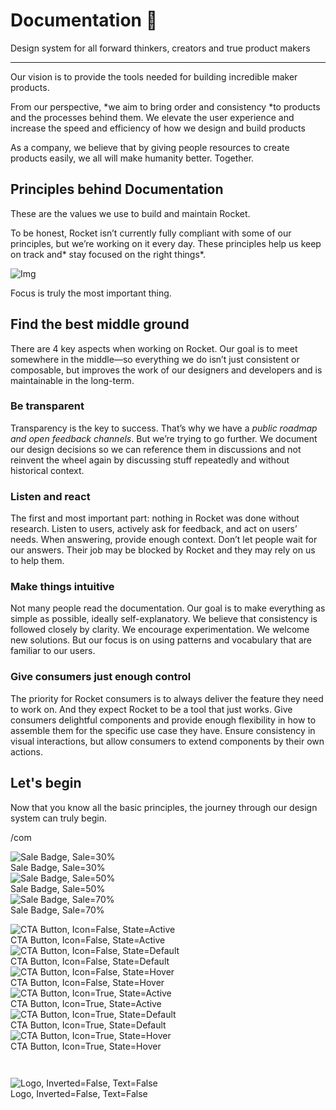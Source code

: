 
# Documentation 🚀

Design system for all forward thinkers, creators and true product makers

---

Our vision is to provide the tools needed for building incredible maker products.

From our perspective, *we aim to bring order and consistency *to products and the processes behind them. We elevate the user experience and increase the speed and efficiency of how we design and build products

As a company, we believe that by giving people resources to create products easily, we all will make humanity better. Together.

## Principles behind Documentation

These are the values we use to build and maintain Rocket.

To be honest, Rocket isn’t currently fully compliant with some of our principles, but we’re working on it every day. These principles help us keep on track and* stay focused on the right things*.

![Img](https://studio-assets.supernova.io/design-systems/14533/9289758a-6300-472a-bbc6-a57098081abf.jpeg?Expires=1990828800&Policy=eyJTdGF0ZW1lbnQiOlt7IlJlc291cmNlIjoiaHR0cHM6Ly9zdHVkaW8tYXNzZXRzLnN1cGVybm92YS5pby9kZXNpZ24tc3lzdGVtcy8xNDUzMy85Mjg5NzU4YS02MzAwLTQ3MmEtYmJjNi1hNTcwOTgwODFhYmYuanBlZyIsIkNvbmRpdGlvbiI6eyJEYXRlTGVzc1RoYW4iOnsiQVdTOkVwb2NoVGltZSI6MTk5MDgyODgwMH19fV19&Signature=E9DL6D-ZtS~4qaH18y5tnHC4gtpQUzZb85NmDFMuezn~MaWHPSumzBv6tXkxGqSgGyKh~9FaYnbfHkcJhU~4F~jdbuY70gbRxUpvnBtyCpz8o0mci-d2A9WoIZ3RGl11izD3c2WMfUaKhSaFlUw8cTGP-9vrqeUi58O2P4zYT9eAeyvOIFzQXgIgljhxiB9mIVU5a4j1vDL8ntJpagEZukKRskOgMrrB4LNQ-nRsvXFF7W5C5EkdoZPZf4jFxcQu2Yj6M9-bqNBXubYMsYYhEXqvqUOAnYVaE59E5PSSe43HKv2gp1ajSJ3ttHtTtCITO8Vyfh1FoTl03Z18ki8iZg__&Key-Pair-Id=APKAJGK34LCCAUR7N6LA)

Focus is truly the most important thing.

## Find the best middle ground

There are 4 key aspects when working on Rocket. Our goal is to meet somewhere in the middle—so everything we do isn’t just consistent or composable, but improves the work of our designers and developers and is maintainable in the long-term.

### Be transparent

Transparency is the key to success. That’s why we have a *public roadmap and open feedback channels*. But we’re trying to go further. We document our design decisions so we can reference them in discussions and not reinvent the wheel again by discussing stuff repeatedly and without historical context.

### Listen and react

The first and most important part: nothing in Rocket was done without research. Listen to users, actively ask for feedback, and act on users’ needs. When answering, provide enough context. Don’t let people wait for our answers. Their job may be blocked by Rocket and they may rely on us to help them.

### Make things intuitive

Not many people read the documentation. Our goal is to make everything as simple as possible, ideally self-explanatory. We believe that consistency is followed closely by clarity. We encourage experimentation. We welcome new solutions. But our focus is on using patterns and vocabulary that are familiar to our users.

### Give consumers just enough control

The priority for Rocket consumers is to always deliver the feature they need to work on. And they expect Rocket to be a tool that just works. Give consumers delightful components and provide enough flexibility in how to assemble them for the specific use case they have. Ensure consistency in visual interactions, but allow consumers to extend components by their own actions.

## Let's begin

Now that you know all the basic principles, the journey through our design system can truly begin.

/com

  
![Sale Badge, Sale=30%](https://studio-assets.supernova.io/design-systems/14533/c9edbb5d-75a7-4c38-913c-ee35ab82ed85.png?Expires=1990828800&Policy=eyJTdGF0ZW1lbnQiOlt7IlJlc291cmNlIjoiaHR0cHM6Ly9zdHVkaW8tYXNzZXRzLnN1cGVybm92YS5pby9kZXNpZ24tc3lzdGVtcy8xNDUzMy9jOWVkYmI1ZC03NWE3LTRjMzgtOTEzYy1lZTM1YWI4MmVkODUucG5nIiwiQ29uZGl0aW9uIjp7IkRhdGVMZXNzVGhhbiI6eyJBV1M6RXBvY2hUaW1lIjoxOTkwODI4ODAwfX19XX0_&Signature=bV5jxacQekxKkrqNGfZqBx2M049FHhCu3lYDL8uzYPnPXNaYqYWNvSa-Egtn5881AL-p0OEhWVa4SyQbm~rKV9t9pehulGHVFxWurpoD9d7lf4ceqBPw321-3nLRjNWby54PBuCIpYqPCcQUDBb5FMc8tGfjVbu~OUP~mEpXsvKpBgZ0AWmGZ2ilEFJ~64Y4Y9XD4isXAfP0mXuGjaRKW9sJwLij~4adceOJiZs0xbGyeQkyAXeTKhqifYxB1a3ejP4OOXjDNbOU6F0sA6zqjfdZoqQR-eKrbiszXelbCcWLFwogdlqNF7fqtTla7KV~KNWRWN55~EZMk8BAOKND5w__&Key-Pair-Id=APKAJGK34LCCAUR7N6LA)  
Sale Badge, Sale=30%  
![Sale Badge, Sale=50%](https://studio-assets.supernova.io/design-systems/14533/8a895e1a-f897-4357-b80d-66b1b383d86d.png?Expires=1990828800&Policy=eyJTdGF0ZW1lbnQiOlt7IlJlc291cmNlIjoiaHR0cHM6Ly9zdHVkaW8tYXNzZXRzLnN1cGVybm92YS5pby9kZXNpZ24tc3lzdGVtcy8xNDUzMy84YTg5NWUxYS1mODk3LTQzNTctYjgwZC02NmIxYjM4M2Q4NmQucG5nIiwiQ29uZGl0aW9uIjp7IkRhdGVMZXNzVGhhbiI6eyJBV1M6RXBvY2hUaW1lIjoxOTkwODI4ODAwfX19XX0_&Signature=lGiKewmz8JWLDS4PhKlJ8hwfC-aw9YOe0R5~DhGudLwWLgKMNqUQ1hyRCstRix6eLM6FRWB9kB9B78S5ZIpD9ZCjWTd7gunTePJf2JvqngZ1bRi7cZhYg97KSPJVZh~zeU-7U99Eqew6zJ0gq-wO-bky21r4GO9qenOSG-PT-5nD25LaIyhJuR-2abV8Lg4NfIeA9V8aqS5OCtuzcuy8Rm5TePjc4kQuD-aeE8mszDztUp-Zf98Qa9v8Skh558NFYSurTpE6MeNtBGQSlHXNcsRWIfF7XmzQkTArfAeRWJ5BlzQZbEbx8raDgpmLTLg8lvfdFEcGL8DbPc~vAKzQcg__&Key-Pair-Id=APKAJGK34LCCAUR7N6LA)  
Sale Badge, Sale=50%  
![Sale Badge, Sale=70%](https://studio-assets.supernova.io/design-systems/14533/a9b64262-7a63-4dd9-8165-834a2585a87c.png?Expires=1990828800&Policy=eyJTdGF0ZW1lbnQiOlt7IlJlc291cmNlIjoiaHR0cHM6Ly9zdHVkaW8tYXNzZXRzLnN1cGVybm92YS5pby9kZXNpZ24tc3lzdGVtcy8xNDUzMy9hOWI2NDI2Mi03YTYzLTRkZDktODE2NS04MzRhMjU4NWE4N2MucG5nIiwiQ29uZGl0aW9uIjp7IkRhdGVMZXNzVGhhbiI6eyJBV1M6RXBvY2hUaW1lIjoxOTkwODI4ODAwfX19XX0_&Signature=JjUao0nE2uK1uxNdlAjKBEreoFEUWMqRduCSu1CQYdfh2YrUtB57vZzhn6MIlB97jzsmQFwaNqiIBkpcgo3vXTALbtNNUwM3xaI0x~KFrP8DgU~tXItn~PcGI4QMzJZtjSOjkGnAVK5nyCPH4C9v45sS75dQ2vMeXbI~7S4K9N2bO~2jSY7mTfCsAwkrZC5lCnh8BwbZagj~dkditTBfkbMP4A54NWCgZEZ6whINsLg5SXwYe1Lrim01yuBmYjIPQqhWhdogiDVEcHChsOlQS9rNzFj3L7h2YhK6QUTp9V3XGh0BURbdhITzbPOpK~a8xIzYEqfqRe9Ro2y6Cwn~xA__&Key-Pair-Id=APKAJGK34LCCAUR7N6LA)  
Sale Badge, Sale=70%  


  
![CTA Button, Icon=False, State=Active](https://studio-assets.supernova.io/design-systems/14533/ccf6090d-c402-4db8-b9fc-4db580949abb.png?Expires=1990828800&Policy=eyJTdGF0ZW1lbnQiOlt7IlJlc291cmNlIjoiaHR0cHM6Ly9zdHVkaW8tYXNzZXRzLnN1cGVybm92YS5pby9kZXNpZ24tc3lzdGVtcy8xNDUzMy9jY2Y2MDkwZC1jNDAyLTRkYjgtYjlmYy00ZGI1ODA5NDlhYmIucG5nIiwiQ29uZGl0aW9uIjp7IkRhdGVMZXNzVGhhbiI6eyJBV1M6RXBvY2hUaW1lIjoxOTkwODI4ODAwfX19XX0_&Signature=ZPZ7-GMd8QfUwkeh5uGUOfGpHc4k53sOYihD1wy1i90~FVy~0pMvcIVNmE1PGgh97RSf9TrUvl4q6kwsHKXQ77e1G9YA5zNdAkjs3ujFrPFJs6Vrmjna7w8Qi0Py~KVm8and3EVaBYz~vvkyDnW5-xqKsMdxAxkyNQF6JDewi8pOd09WrsdV3oyL-p76JcczhwrBXR69iYIllwIo-THGcEXGZW6VjQ4TWruveaJTncGSvlx6r1DDqDhhoHnIqRJGwdpoIMaHoQHEruKBZ-eYG~G0pVebzvdh2KslMwagJ3dBjD8RpWBDbmbtV~xt2f5WILcnXjwWCkaU2JSulTdjdQ__&Key-Pair-Id=APKAJGK34LCCAUR7N6LA)  
CTA Button, Icon=False, State=Active  
![CTA Button, Icon=False, State=Default](https://studio-assets.supernova.io/design-systems/14533/acf456d4-599c-4fa7-ba9a-6332f23bed81.png?Expires=1990828800&Policy=eyJTdGF0ZW1lbnQiOlt7IlJlc291cmNlIjoiaHR0cHM6Ly9zdHVkaW8tYXNzZXRzLnN1cGVybm92YS5pby9kZXNpZ24tc3lzdGVtcy8xNDUzMy9hY2Y0NTZkNC01OTljLTRmYTctYmE5YS02MzMyZjIzYmVkODEucG5nIiwiQ29uZGl0aW9uIjp7IkRhdGVMZXNzVGhhbiI6eyJBV1M6RXBvY2hUaW1lIjoxOTkwODI4ODAwfX19XX0_&Signature=EUE93MAam1zklKykIF-2fsDnP-AXa5G1XouN5ext1EJilRnS8m38u1trWc8tfnkJXKbX1J4FRuNDcb~l0oeCQLgLvqeVJ-G8kyOLhlrkFFZ1LWjM32KRndxfkkMRa4hglhSKlNAsUZxXA72OKdaQNRTyrN8W0nj~adV2aCEiGbBuJt2qp1J~0wForqGCM-K3BhA0hYALWf~VAo5cnmevvxPM0M4~OAGxtCBUqj3km-ywzbVEfluyt5Z-Y-SfBVLRfqsbI56zo5DXhiDynCdK0hNUuCmfHpnG~kY1IM2CBUAt5JPf2eKmgiQ6yoxj2C5JTlJOu8~5D0cetFUPuLBkjw__&Key-Pair-Id=APKAJGK34LCCAUR7N6LA)  
CTA Button, Icon=False, State=Default  
![CTA Button, Icon=False, State=Hover](https://studio-assets.supernova.io/design-systems/14533/8d0fba96-9c45-445c-84fa-281d6b74a310.png?Expires=1990828800&Policy=eyJTdGF0ZW1lbnQiOlt7IlJlc291cmNlIjoiaHR0cHM6Ly9zdHVkaW8tYXNzZXRzLnN1cGVybm92YS5pby9kZXNpZ24tc3lzdGVtcy8xNDUzMy84ZDBmYmE5Ni05YzQ1LTQ0NWMtODRmYS0yODFkNmI3NGEzMTAucG5nIiwiQ29uZGl0aW9uIjp7IkRhdGVMZXNzVGhhbiI6eyJBV1M6RXBvY2hUaW1lIjoxOTkwODI4ODAwfX19XX0_&Signature=LKbNyTYQoEVwzOscEHqqyMLpPO1-fx3m~2fE9G~4SHPXJJ3G3kXBjaK81TXSOwumb-hoyBaWn~JJrugpoM9fELGSQWCoNIdBAMRo7fSb6VbFbyU5ry2jFT20n2xmW2ifBnzehvstmzD7oL2-xNVrBRJSYBeZyvmgDarHAzpszEMmD8c6Ba1RQrcWtnr1mHxUgu9n5FRHN11i~k9Am0R52LKaFxYs7dyB3mo4h0P8E0SVIi4K5p~cqxGWuqEW5T50kxNUYAV-pYrq8~fyQwFERok6MebTL9PJYtTWZoQyolGwGiiQ9fKY6MwLlmXPuHk8e9ouEH1fV2JLex3RVWPQTQ__&Key-Pair-Id=APKAJGK34LCCAUR7N6LA)  
CTA Button, Icon=False, State=Hover  
![CTA Button, Icon=True, State=Active](https://studio-assets.supernova.io/design-systems/14533/4d9ad6f7-5d35-4a84-a118-b7723d83c583.png?Expires=1990828800&Policy=eyJTdGF0ZW1lbnQiOlt7IlJlc291cmNlIjoiaHR0cHM6Ly9zdHVkaW8tYXNzZXRzLnN1cGVybm92YS5pby9kZXNpZ24tc3lzdGVtcy8xNDUzMy80ZDlhZDZmNy01ZDM1LTRhODQtYTExOC1iNzcyM2Q4M2M1ODMucG5nIiwiQ29uZGl0aW9uIjp7IkRhdGVMZXNzVGhhbiI6eyJBV1M6RXBvY2hUaW1lIjoxOTkwODI4ODAwfX19XX0_&Signature=D62k5Hw1QxQ6XlNCuqKFnsPjVcQ-K2h61-XVFw5AvmY2Hlk62DjCE9vSxnn0cgxUXdM6cGP1Bu6gpUYZm0EnarbE83jI128aB-qjj~Zf0NbXrimUFFzsX9SEE7NFhXtGOBb2rj6rIHoWMq9ndOCda5-RCf~g8qW2cU4hsthfd5mLi-jzPwOY385UY~b94~F~Vf0Sjgpn5o6aYqetcL8dgW5oj8IvplwlcD7jtdrBM9AwEkvhOyct3ly7L5xZo-AKZAEfHtuEDOT97CgnVU0ON-xq-y23GcUzlk~~fSaAC98KYSGQhhbkGrsJdgGD3mw5L~1WzJcnEE9Hqgxub0NNXg__&Key-Pair-Id=APKAJGK34LCCAUR7N6LA)  
CTA Button, Icon=True, State=Active  
![CTA Button, Icon=True, State=Default](https://studio-assets.supernova.io/design-systems/14533/ad022faa-ce9a-417d-8cf6-ab2aa7779473.png?Expires=1990828800&Policy=eyJTdGF0ZW1lbnQiOlt7IlJlc291cmNlIjoiaHR0cHM6Ly9zdHVkaW8tYXNzZXRzLnN1cGVybm92YS5pby9kZXNpZ24tc3lzdGVtcy8xNDUzMy9hZDAyMmZhYS1jZTlhLTQxN2QtOGNmNi1hYjJhYTc3Nzk0NzMucG5nIiwiQ29uZGl0aW9uIjp7IkRhdGVMZXNzVGhhbiI6eyJBV1M6RXBvY2hUaW1lIjoxOTkwODI4ODAwfX19XX0_&Signature=SxUh-LUpyjKB5I0dsPFn04YLvpqEFFPUWVN1MfHAITaRqxqS9-pIvdX-hosbiNJJB4AFeEaT91vhvMACwXUf5yjoDRE6I8TCGqNLT1G1FgxnmJj-YSlEVTg-Phnmygvm6hevCWCNOhNKwvrMBgErMifUAVahNC7Yi0KCGp6lgU6AM0sjUa6-UhlCLjhtJff9RKGTrnIu6rm775RSGN~TUuk-Ot9qgjHAs~~McIfvvqDX5RQmuW68-o0z0w1nXWk~2bYRD2dbbnA-Lzr5mGLRPsWQG68XIF-zdZWxpJRL9Qgck63xlsrTo~F~XZ5oTd60jgVmpe-1o9DHdX9wG5-xDA__&Key-Pair-Id=APKAJGK34LCCAUR7N6LA)  
CTA Button, Icon=True, State=Default  
![CTA Button, Icon=True, State=Hover](https://studio-assets.supernova.io/design-systems/14533/490f58df-722c-4056-9ac7-80d55c55fc57.png?Expires=1990828800&Policy=eyJTdGF0ZW1lbnQiOlt7IlJlc291cmNlIjoiaHR0cHM6Ly9zdHVkaW8tYXNzZXRzLnN1cGVybm92YS5pby9kZXNpZ24tc3lzdGVtcy8xNDUzMy80OTBmNThkZi03MjJjLTQwNTYtOWFjNy04MGQ1NWM1NWZjNTcucG5nIiwiQ29uZGl0aW9uIjp7IkRhdGVMZXNzVGhhbiI6eyJBV1M6RXBvY2hUaW1lIjoxOTkwODI4ODAwfX19XX0_&Signature=ObSMo3GcR~AHhDMAnl~IADRHUt8vcQx3~IiHG1BtcNwNln8mMzgtQaDAk2TFlQK4zHl-iezcEnp4hVYgBSCAiB69qT0c~rLVOscStV2PwY75LAke2-azRNo8w-HKxcCwM~c8nbXBnnYeeMafWgd1YrKwRbUE2IpYT~7qSyUv1qFoBTdpSSg0d0NPPJDVdojK1lA6jT4Ztr-bRUVerUyyusYjCFHE4~wGFrvKKYww5N3pHtVuExlRgVFrB~A6NKJOuMeDeyKyF5vV6D2QW~Kw51QXWa7azTCk6lnfxqrcvdXS~KMRMLblNW8ot0ipgh15-j1lCqDFWIFcVnSXLT30Ag__&Key-Pair-Id=APKAJGK34LCCAUR7N6LA)  
CTA Button, Icon=True, State=Hover  


```javascript  
  
```

  
![Logo, Inverted=False, Text=False](https://studio-assets.supernova.io/design-systems/14533/367ac2bb-3228-40fc-9b81-dbbaf2b5ea51.png?Expires=1990828800&Policy=eyJTdGF0ZW1lbnQiOlt7IlJlc291cmNlIjoiaHR0cHM6Ly9zdHVkaW8tYXNzZXRzLnN1cGVybm92YS5pby9kZXNpZ24tc3lzdGVtcy8xNDUzMy8zNjdhYzJiYi0zMjI4LTQwZmMtOWI4MS1kYmJhZjJiNWVhNTEucG5nIiwiQ29uZGl0aW9uIjp7IkRhdGVMZXNzVGhhbiI6eyJBV1M6RXBvY2hUaW1lIjoxOTkwODI4ODAwfX19XX0_&Signature=NCouhpbnqCwPBPzoLrfNGZNygRY2YGMDxOKJKvPIAkGesSSHfF3TNiW-pjAgmkik9SXMJJxCAN0uhP7KA2oV-feDh9B6AABg5CrQ0cYfzsx5r16rhxT151uUQ45N-MYRbCpWI2JX7U1ajNFgGcsBG~cd5KVDgztCNxG2WWfWSinbqv8a14ZmoiPkXxTm~1x-X22GT6pDeVerpnUtShefCOc~ec5lckqTNlblFpJ18pLTwXJ3VCul7AVGBfH3uEfgxTta-soc5VCfSEDrdn65l545aFnROlCESp07jZ5WAxTNwqxAl8xw2EFrmKBjOsNX2tpR5wbfqiI9igayRpuoxA__&Key-Pair-Id=APKAJGK34LCCAUR7N6LA)  
Logo, Inverted=False, Text=False  


  
  
